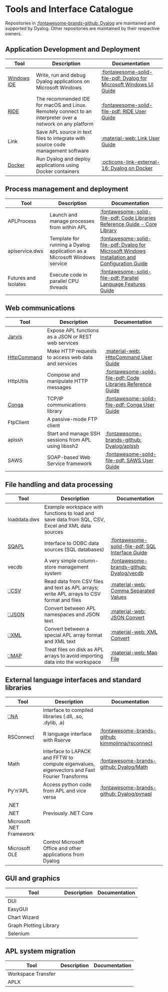 # Tools and Interface Catalogue
Repositories in [:fontawesome-brands-github: Dyalog](https://github.com/dyalog) are maintained and supported by Dyalog. Other repositories are maintained by their respective owners.

## Application Development and Deployment
|Tool|Description|Documentation|
|---|---|---|
|[Windows IDE](./application-development.md#dyalog-ide-for-microsoft-windows)|Write, run and debug Dyalog applications on Microsoft Windows|[:fontawesome-solid-file-pdf: Dyalog for Microsoft Windows UI Guide](https://docs.dyalog.com/latest/Dyalog%20for%20Microsoft%20Windows%20UI%20Guide.pdf)|
|[RIDE](./application-development.md#remote-ide-ride)|The recommended IDE for macOS and Linux.<br>Remotely connect to an interpreter over a network on any platform|[:fontawesome-solid-file-pdf: RIDE User Guide](https://docs.dyalog.com/latest/RIDE%20User%20Guide.pdf)|
|Link|Save APL source in text files to integrate with source code management software|[:material-web: Link User Guide](https://dyalog.github.io/link)|
|[Docker](./application-development.md#deploy-with-docker-containers)|Run Dyalog and deploy applications using Docker containers|[:octicons-link-external-16: Dyalog on Docker](https://hub.docker.com/r/dyalog/dyalog)|

## Process management and deployment
|Tool|Description|Documentation|
|---|---|---|
|APLProcess|Launch and manage processes from within APL|[:fontawesome-solid-file-pdf: Code Libraries Reference Guide - Core Library](http://docs.dyalog.com/latest/Code%20Libraries%20Reference%20Guide.pdf)|
|aplservice.dws|Template for running a Dyalog application as a Microsoft Windows service|[:fontawesome-solid-file-pdf: Dyalog for Microsoft Windows Installation and Configuration Guide](http://docs.dyalog.com/latest/Dyalog%20for%20Microsoft%20Windows%20Installation%20and%20Configuration%20Guide.pdf#page=99)|
|Futures and Isolates|Execute code in parallel CPU threads|[:fontawesome-solid-file-pdf: Parallel Language Features Guide](http://docs.dyalog.com/latest/Parallel%20Language%20Features.pdf)|

## Web communications
|Tool|Description|Documentation|
|---|---|---|
|[Jarvis](./web-communications.md#jarvis-web-service-framework)|Expose APL functions as a JSON or REST web services|
|[HttpCommand](./web-communications.md#httpcommand)|Make HTTP requests to access web data and services|[:material-web: HttpCommand User Guide](https://dyalog.github.io/HttpCommand/)|
|HttpUtils|Compose and manipulate HTTP messages|[:fontawesome-solid-file-pdf: Code Libraries Reference Guide](http://docs.dyalog.com/latest/Code%20Libraries%20Reference%20Guide.pdf)|
|[Conga](./web-communications.md#conga-tcp-wrapper)|TCP/IP communications library|[:fontawesome-solid-file-pdf: Conga User Guide](http://docs.dyalog.com/latest/Conga%20User%20Guide.pdf)|
|FtpClient|A passive-mode FTP client|
|aplssh|Start and manage SSH sessions from APL using libssh2|[:fontawesome-brands-github: Dyalog/aplssh](https://github.com/Dyalog/aplssh)|
|SAWS|SOAP-based Web Service framework|[:fontawesome-solid-file-pdf: SAWS User Guide](http://docs.dyalog.com/latest/SAWS%20User%20Guide.pdf)|

## File handling and data processing
|Tool|Description|Documentation|
|---|---|---|
|loaddata.dws|Example workspace with functions to load and save data from SQL, CSV, Excel and XML data sources|
|[SQAPL](./file-handling-data-processing.md#sql-interface)|Interface to ODBC data sources (SQL databases)|[:fontawesome-solid-file-pdf: SQL Interface Guide](http://docs.dyalog.com/latest/SQL%20Interface%20Guide.pdf)|
|vecdb|A very simple column-store management system|[:fontawesome-brands-github: Dyalog/vecdb](https://github.com/Dyalog/vecdb)|
|[⎕CSV](./file-handling-data-processing.md#csv)|Read data from CSV files and text as APL arrays; write APL arrays to CSV format and files|[:material-web: Comma Separated Values](http://help.dyalog.com/latest/#Language/System%20Functions/csv.htm)|
|[⎕JSON](./file-handling-data-processing.md#json)|Convert between APL namespaces and JSON text|[:material-web: JSON Convert](http://help.dyalog.com/latest/#Language/System%20Functions/json.htm)|
|[⎕XML](./file-handling-data-processing.md#xml)|Convert between a special APL array format and XML text|[:material-web: XML Convert](http://help.dyalog.com/latest/#Language/System%20Functions/xml.htm)|
|[⎕MAP](./file-handling-data-processing.md#map)|Treat files on disk as APL arrays to avoid importing data into the workspace|[:material-web: Map File](http://help.dyalog.com/latest/#Language/System%20Functions/map.htm)|

## External language interfaces and standard libraries
|Tool|Description|Documentation|
|---|---|---|
|[⎕NA](./external-language-interfaces-standard-libraries.md#compiled-libraries-interface)|Interface to compiled libraries (.dll, .so, .dylib, .a)|
|RSConnect|R language interface with Rserve|[:fontawesome-brands-github: kimmolinna/rsconnect](https://github.com/kimmolinna/rsconnect)|
|Math|Interface to LAPACK and FFTW to compute eigenvalues, eigenvectors and Fast Fourier Transforms|[:fontawesome-brands-github: Dyalog/Math](https://github.com/Dyalog/Math)|
|Py'n'APL|Access python code from APL and vice versa|[:fontawesome-brands-github: Dyalog/pynapl](https://github.com/Dyalog/pynapl)|
|.NET|
|.NET|Previously .NET Core|
|Microsoft .NET Framework|
|Microsoft OLE|Control Microsoft Office and other applications from Dyalog|

## GUI and graphics
|Tool|Description|Documentation|
|---|---|---|
|DUI|
|EasyGUI|
|Chart Wizard|
|Graph Plotting Library|
|Selenium|

## APL system migration
|Tool|Description|Documentation|
|---|---|---|
|Workspace Transfer|
|APLX|
